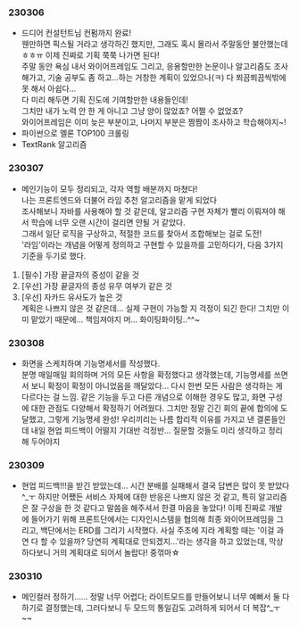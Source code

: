 ### 230306
- 드디어 컨설턴트님 컨펌까지 완료!  
웬만하면 픽스될 거라고 생각하긴 했지만, 그래도 혹시 몰라서 주말동안 불안했는데ㅎㅎㅠ 이제 진짜로 기획 쭉쭉 나가면 된다!  
주말 동안 욕심 내서 와이어프레임도 그리고, 응용할만한 논문이나 알고리즘도 조사해가고, 기술 공부도 좀 하고...하는 거창한 계획이 있었으나(ㅋ) 다 쬐끔쬐끔씩밖에 못 해서 아쉽다...  
다 미리 해두면 기획 진도에 기여할만한 내용들인데!  
그치만 내가 노력 안 한 게 아니고 그냥 양이 많았죠? 어쩔 수 없었죠?  
와이어프레임은 이미 늦은 부분이고, 나머지 부분은 짬짬이 조사하고 학습해야지~!
- 파이썬으로 멜론 TOP100 크롤링
- TextRank 알고리즘

### 230307
- 메인기능이 모두 정리되고, 각자 역할 배분까지 마쳤다!  
나는 프론트엔드와 더불어 라임 추천 알고리즘을 맡게 되었다  
조사해보니 자바를 사용해야 할 것 같은데, 알고리즘 구현 자체가 빨리 이뤄져야 해서 학습에 너무 오랜 시간이 걸리면 안될 거 같았다.  
그래서 일단 로직을 구상하고, 적절한 코드를 찾아서 조합해보는 걸로 도전!  
'라임'이라는 개념을 어떻게 정의하고 구현할 수 있을까를 고민하다가, 다음 3가지 기준을 두기로 했다.
1. [필수] 가장 끝글자의 중성이 같을 것
2. [우선] 가장 끝글자의 종성 유무 여부가 같은 것
3. [우선] 자카드 유사도가 높은 것  
  계획은 나쁘지 않은 것 같은데... 실제 구현이 가능할 지 걱정이 되긴 한다! 그치만 이미 맡았기 때문에... 책임져야지 머... 화이팅화이팅..^^~

### 230308
- 화면을 스케치하며 기능명세서를 작성했다.  
분명 매일매일 회의하며 거의 모든 사항을 확정했다고 생각했는데, 기능명세를 쓰면서 보니 확정이 확정이 아니었음을 깨달았다... 다시 한번 모든 사람은 생각하는 게 다르다는 걸 느낌. 같은 기능을 두고 다른 개념으로 이해한 경우도 많고, 화면 구성에 대한 관점도 다양해서 확정하기 어려웠다. 그치만 정말 긴긴 회의 끝에 합의에 도달했고, 그렇게 기능명세 완성! 우리끼리는 나름 합리적 이유를 가지고 낸 결론들인데 내일 현업 피드백이 어떨지 기대반 걱정반... 질문할 것들도 미리 생각하고 정리해 두어야지

### 230309
- 현업 피드백!!!을 받긴 받았는데... 시간 분배를 실패해서 결국 답변은 많이 못 받았다^_ㅜ 하지만 어쨌든 서비스 자체에 대한 반응은 나쁘지 않은 것 같고, 특히 알고리즘은 잘 구상을 한 것 같다고 말씀을 해주셔서 한결 마음을 놓았다! 이제 진짜로 개발에 들어가기 위해 프론트단에서는 디자인시스템을 협의해 최종 와이어프레임을 그리고, 백단에서는 ERD를 그리기 시작했다. 사실 주초에 지라 계획할 때는 '이걸 과연 다 할 수 있을까? 당연히 계획대로 안되겠지...'라는 생각을 하고 있었는데, 막상 하다보니 거의 계획대로 되어서 놀랍다! 중꺾마☆

### 230310
- 메인컬러 정하기...... 정말 너무 어렵다; 라이트모드를 만들어보니 너무 예뻐서 둘 다 하기로 결정했는데, 그러다보니 두 모드의 통일감도 고려하게 되어서 더 복잡^_ㅜ~~  
